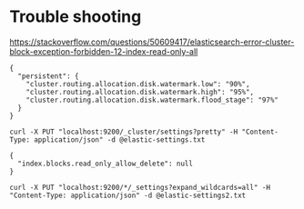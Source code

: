 # Trouble shooting

https://stackoverflow.com/questions/50609417/elasticsearch-error-cluster-block-exception-forbidden-12-index-read-only-all

```
{
  "persistent": {
    "cluster.routing.allocation.disk.watermark.low": "90%",
    "cluster.routing.allocation.disk.watermark.high": "95%",
    "cluster.routing.allocation.disk.watermark.flood_stage": "97%"
  }
}

curl -X PUT "localhost:9200/_cluster/settings?pretty" -H "Content-Type: application/json" -d @elastic-settings.txt

{
  "index.blocks.read_only_allow_delete": null
}

curl -X PUT "localhost:9200/*/_settings?expand_wildcards=all" -H "Content-Type: application/json" -d @elastic-settings2.txt

```